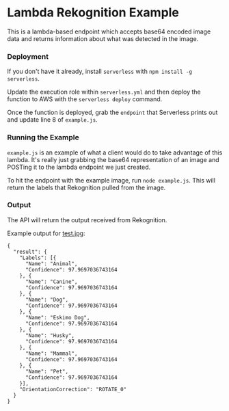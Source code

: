 # Lambda Rekognition Example

This is a lambda-based endpoint which accepts base64 encoded image data and returns information about what was detected in the image.


### Deployment

If you don't have it already, install `serverless` with `npm install -g serverless`.

Update the execution role within `serverless.yml` and then deploy the function to AWS with the `serverless deploy` command.

Once the function is deployed, grab the `endpoint` that Serverless prints out and update line 8 of `example.js`.


### Running the Example
`example.js` is an example of what a client would do to take advantage of this lambda.  It's really just grabbing the base64 representation of an image and POSTing it to the lambda endpoint we just created.

To hit the endpoint with the example image, run `node example.js`.  This will return the labels that Rekognition pulled from the image.


### Output

The API will return the output received from Rekognition.

Example output for [test.jpg](https://github.com/seanohollaren/aws-rekognition-example/blob/master/test.jpg?raw=true):

```
{
  "result": {
    "Labels": [{
      "Name": "Animal",
      "Confidence": 97.9697036743164
    }, {
      "Name": "Canine",
      "Confidence": 97.9697036743164
    }, {
      "Name": "Dog",
      "Confidence": 97.9697036743164
    }, {
      "Name": "Eskimo Dog",
      "Confidence": 97.9697036743164
    }, {
      "Name": "Husky",
      "Confidence": 97.9697036743164
    }, {
      "Name": "Mammal",
      "Confidence": 97.9697036743164
    }, {
      "Name": "Pet",
      "Confidence": 97.9697036743164
    }],
    "OrientationCorrection": "ROTATE_0"
  }
}
```

